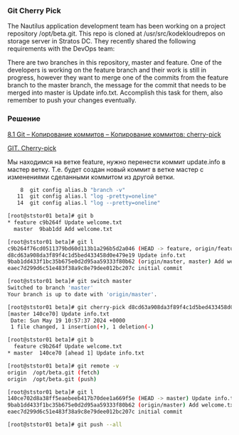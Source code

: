 ### Git Cherry Pick

The Nautilus application development team has been working on a project repository /opt/beta.git. This repo is cloned at /usr/src/kodekloudrepos on storage server in Stratos DC. They recently shared the following requirements with the DevOps team:

There are two branches in this repository, master and feature. One of the developers is working on the feature branch and their work is still in progress, however they want to merge one of the commits from the feature branch to the master branch, the message for the commit that needs to be merged into master is Update info.txt. Accomplish this task for them, also remember to push your changes eventually.


### Решение

[8.1 Git – Копирование коммитов – Копирование коммитов: cherry-pick](https://www.youtube.com/watch?v=TZJxBSfR0NE&list=PLDyvV36pndZFHXjXuwA_NywNrVQO0aQqb&index=40)

[GIT. Cherry-pick](../docs/git%20cherry-pick.md)

Мы находимся на ветке feature, нужно перенести коммит update.info в мастер ветку. Т.е. будет создан новый коммит в ветке мастер с изменениями сделанными коммитом из другой ветки.

```bash
    8  git config alias.b "branch -v"
   11  git config alias.l "log -pretty=oneline"
   14  git config alias.l "log --pretty=oneline"

[root@ststor01 beta]# git b
* feature c9b264f Update welcome.txt
  master  9bab1dd Add welcome.txt

[root@ststor01 beta]# git l
c9b264f76cd0511379bd60d113b1a296b5d2a046 (HEAD -> feature, origin/feature) Update welcome.txt
d8cd63a908da3f89f4c1d5bed433458d0e479e19 Update info.txt
9bab1dd433f1bc35b675e0d2d95aa59333f80b62 (origin/master, master) Add welcome.txt
eaec7d299d6c51e483f38a9c8e79dee012bc207c initial commit

[root@ststor01 beta]# git switch master
Switched to branch 'master'
Your branch is up to date with 'origin/master'.

[root@ststor01 beta]# git cherry-pick d8cd63a908da3f89f4c1d5bed433458d0e479e19
[master 140ce70] Update info.txt
 Date: Sun May 19 10:57:37 2024 +0000
 1 file changed, 1 insertion(+), 1 deletion(-)

[root@ststor01 beta]# git b
  feature c9b264f Update welcome.txt
* master  140ce70 [ahead 1] Update info.txt

[root@ststor01 beta]# git remote -v
origin  /opt/beta.git (fetch)
origin  /opt/beta.git (push)

[root@ststor01 beta]# git l
140ce702d8a38ff5eaebeeb417b70dee1a669f5e (HEAD -> master) Update info.txt
9bab1dd433f1bc35b675e0d2d95aa59333f80b62 (origin/master) Add welcome.txt
eaec7d299d6c51e483f38a9c8e79dee012bc207c initial commit

[root@ststor01 beta]# git push --all
```


